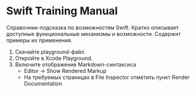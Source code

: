 # Swift Training Manual
Справочник-подсказка по возможностям Swift. Кратко описывает доступные функциональные механизмы и возможности. Содержит примеры их применения.

1. Скачайте playground-файл.
2. Откройте в Xcode Playground.
3. Включите отображение Markdown-синтаксиса
	- Editor -> Show Rendered Markup
	- На требуемых страницах в File Inspector отметить пункт Render Documentation